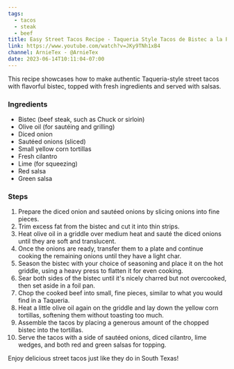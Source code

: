 ```yaml
---
tags:
  - tacos
  - steak
  - beef
title: Easy Street Tacos Recipe - Taqueria Style Tacos de Bistec a la Plancha (Super Delicious)
link: https://www.youtube.com/watch?v=JKy9TNh1xB4
channel: ArnieTex - @ArnieTex
date: 2023-06-14T10:11:04-07:00
---
```

This recipe showcases how to make authentic Taqueria-style street tacos with flavorful bistec, topped with fresh ingredients and served with salsas.

### Ingredients
- Bistec (beef steak, such as Chuck or sirloin)
- Olive oil (for sautéing and grilling)
- Diced onion
- Sautéed onions (sliced)
- Small yellow corn tortillas
- Fresh cilantro
- Lime (for squeezing)
- Red salsa
- Green salsa

### Steps
1. Prepare the diced onion and sautéed onions by slicing onions into fine pieces.
2. Trim excess fat from the bistec and cut it into thin strips.
3. Heat olive oil in a griddle over medium heat and sauté the diced onions until they are soft and translucent.
4. Once the onions are ready, transfer them to a plate and continue cooking the remaining onions until they have a light char.
5. Season the bistec with your choice of seasoning and place it on the hot griddle, using a heavy press to flatten it for even cooking.
6. Sear both sides of the bistec until it's nicely charred but not overcooked, then set aside in a foil pan.
7. Chop the cooked beef into small, fine pieces, similar to what you would find in a Taqueria.
8. Heat a little olive oil again on the griddle and lay down the yellow corn tortillas, softening them without toasting too much.
9. Assemble the tacos by placing a generous amount of the chopped bistec into the tortillas.
10. Serve the tacos with a side of sautéed onions, diced cilantro, lime wedges, and both red and green salsas for topping. 

Enjoy delicious street tacos just like they do in South Texas!